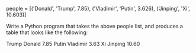 people = [('Donald', 'Trump', 7.85),
          ('Vladimir', 'Putin', 3.626),
          ('Jinping', 'Xi', 10.603)]

Write a Python program that takes the above people list, and produces a table that looks like the following:

Trump      Donald      7.85
Putin      Vladimir    3.63
Xi         Jinping    10.60

